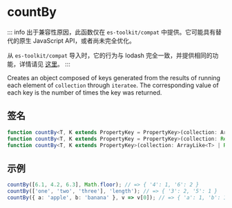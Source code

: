 # countBy

::: info
出于兼容性原因，此函数仅在 `es-toolkit/compat` 中提供。它可能具有替代的原生 JavaScript API，或者尚未完全优化。

从 `es-toolkit/compat` 导入时，它的行为与 lodash 完全一致，并提供相同的功能，详情请见 [这里](../../../compatibility.md)。
:::

Creates an object composed of keys generated from the results of running each element of `collection`
through `iteratee`. The corresponding value of each key is the number of times the key was returned.

## 签名

```typescript
function countBy<T, K extends PropertyKey = PropertyKey>(collection: ArrayLike<T> | null | undefined, iteratee?: ((item: T) => K) | keyof T | [keyof T, K] | Partial<T> | null | undefined): Record<K, number>;
function countBy<T, K extends PropertyKey = PropertyKey>(collection: Record<PropertyKey, T> | null | undefined, iteratee?: ((item: T) => K) | keyof T | [keyof T, K] | Partial<T> | null | undefined): Record<K, number>;
function countBy<T, K extends PropertyKey>(collection: ArrayLike<T> | Record<PropertyKey, T> | null | undefined, iteratee?: ((item: T) => K) | keyof T | [keyof T, K] | Partial<T> | null | undefined): Record<K, number>;
```

## 示例

```typescript
countBy([6.1, 4.2, 6.3], Math.floor); // => { '4': 1, '6': 2 }
countBy(['one', 'two', 'three'], 'length'); // => { '3': 2, '5': 1 }
countBy({ a: 'apple', b: 'banana' }, v => v[0]); // => { 'a': 1, 'b': 1 }
```